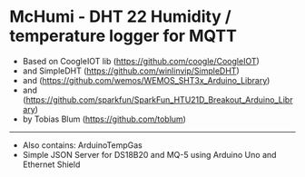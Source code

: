 # McHumi - DHT 22 Humidity / temperature logger for MQTT

* Based on CoogleIOT lib (https://github.com/coogle/CoogleIOT)
* and SimpleDHT (https://github.com/winlinvip/SimpleDHT)
* and (https://github.com/wemos/WEMOS_SHT3x_Arduino_Library)
* and (https://github.com/sparkfun/SparkFun_HTU21D_Breakout_Arduino_Library)
* by Tobias Blum (https://github.com/toblum)

***

* Also contains: ArduinoTempGas
* Simple JSON Server for DS18B20 and MQ-5 using Arduino Uno and Ethernet Shield
